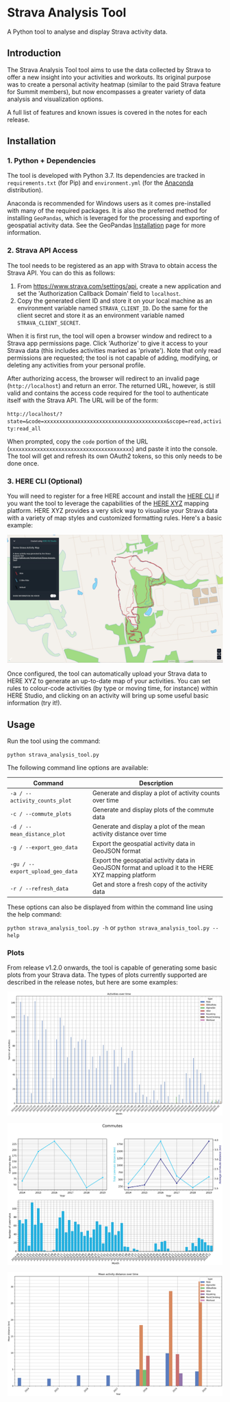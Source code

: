# Strava Analysis Tool
A Python tool to analyse and display Strava activity data.

## Introduction
The Strava Analysis Tool tool aims to use the data collected by Strava to offer a new insight into your activities and workouts. Its original purpose was to create a personal activity heatmap (similar to the paid Strava feature for Summit members), but now encompasses a greater variety of data analysis and visualization options.

A full list of features and known issues is covered in the notes for each release.

## Installation

### 1. Python + Dependencies
The tool is developed with Python 3.7. Its dependencies are tracked in `requirements.txt` (for Pip) and `environment.yml` (for the [Anaconda](https://www.anaconda.com/distribution/) distribution).

Anaconda is recommended for Windows users as it comes pre-installed with many of the required packages. It is also the preferred method for installing `GeoPandas`, which is leveraged for the processing and exporting of geospatial activity data. See the GeoPandas [Installation](http://geopandas.org/install.html) page for more information.

### 2. Strava API Access
The tool needs to be registered as an app with Strava to obtain access the Strava API. You can do this as follows:

1. From https://www.strava.com/settings/api, create a new application and set the 'Authorization Callback Domain' field to `localhost`.
2. Copy the generated client ID and store it on your local machine as an environment variable named `STRAVA_CLIENT_ID`. Do the same for the client secret and store it as an environment variable named `STRAVA_CLIENT_SECRET`.

When it is first run, the tool will open a browser window and redirect to a Strava app permissions page. Click 'Authorize' to give it access to your Strava data (this includes activities marked as 'private'). Note that only read permissions are requested; the tool is not capable of adding, modifying, or deleting any activities from your personal profile.

After authorizing access, the browser will redirect to an invalid page (`http://localhost`) and return an error. The returned URL, however, is still valid and contains the access code required for the tool to authenticate itself with the Strava API. The URL will be of the form:

`http://localhost/?state=&code=xxxxxxxxxxxxxxxxxxxxxxxxxxxxxxxxxxxxxxxx&scope=read,activity:read_all`

When prompted, copy the `code` portion of the URL (`xxxxxxxxxxxxxxxxxxxxxxxxxxxxxxxxxxxxxxxx`) and paste it into the console. The tool will get and refresh its own OAuth2 tokens, so this only needs to be done once.

### 3. HERE CLI (Optional)
You will need to register for a free HERE account and install the [HERE CLI](https://github.com/heremaps/here-cli) if you want the tool to leverage the capabilities of the [HERE XYZ](https://xyz.here.com/) mapping platform. HERE XYZ provides a very slick way to visualise your Strava data with a variety of map styles and customized formatting rules. Here's a basic example:

[![Demo Activity Map](Media/Demo%20Activity%20Map.JPG)](https://xyz.here.com/viewer/?project_id=d99c795f-b247-47f9-a67e-972255a02017)

Once configured, the tool can automatically upload your Strava data to HERE XYZ to generate an up-to-date map of your activities. You can set rules to colour-code activities (by type or moving time, for instance) within HERE Studio, and clicking on an activity will bring up some useful basic information (try it!).

## Usage

Run the tool using the command:

`python strava_analysis_tool.py`

The following command line options are available:

| Command | Description |
| ------- | ------------|
| `-a / --activity_counts_plot` | Generate and display a plot of activity counts over time |
| `-c / --commute_plots` | Generate and display plots of the commute data |
| `-d / --mean_distance_plot` | Generate and display a plot of the mean activity distance over time |
| `-g / --export_geo_data` | Export the geospatial activity data in GeoJSON format |
| `-gu / --export_upload_geo_data` | Export the geospatial activity data in GeoJSON format and upload it to the HERE XYZ mapping platform |
| `-r / --refresh_data` | Get and store a fresh copy of the activity data |

These options can also be displayed from within the command line using the help command: 

`python strava_analysis_tool.py -h` or `python strava_analysis_tool.py --help`

### Plots

From release v1.2.0 onwards, the tool is capable of generating some basic plots from your Strava data. The types of plots currently supported are described in the release notes, but here are some examples:

![Demo Activity Counts Plot](Media/Demo%20Activity%20Counts%20Plot.JPG)

![Demo Commute Plots](Media/Demo%20Commute%20Plots.JPG)

![Demo Mean Distance Plot](Media/Demo%20Mean%20Distance%20Plot.JPG)